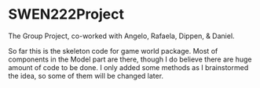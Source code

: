 # SWEN222Project
The Group Project, co-worked with Angelo, Rafaela, Dippen, & Daniel.  
  
So far this is the skeleton code for game world package. Most of components in the Model part are there, though I do believe there are huge amount of code to be done. I only added some methods as I brainstormed the idea, so some of them will be changed later.

